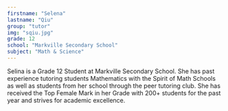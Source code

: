 ```yaml
---
firstname: "Selena"
lastname: "Qiu"
group: "tutor"
img: "sqiu.jpg"
grade: 12
school: "Markville Secondary School"
subject: "Math & Science"
---
```


Selina is a Grade 12 Student at Markville Secondary School. She has past experience tutoring students Mathematics with the Spirit of Math Schools as well as students from her school through the peer tutoring club. She has received the Top Female Mark in her Grade with 200+ students for the past year and strives for academic excellence.